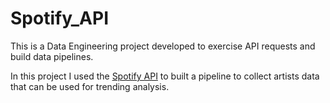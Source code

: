 # Spotify_API
This is a Data Engineering project developed to exercise API requests and build data pipelines.

In this project I used the [Spotify API](https://developer.spotify.com/documentation/web-api)
to built a pipeline to collect artists data that can be used for trending analysis.
